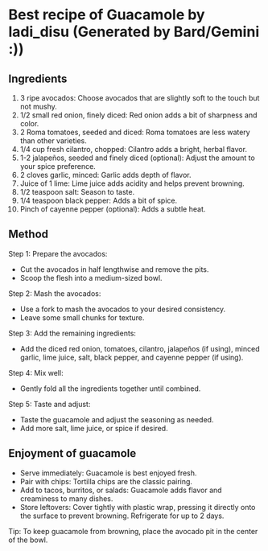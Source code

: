 # Best recipe of Guacamole by ladi_disu (Generated by Bard/Gemini :))

## Ingredients
1. 3 ripe avocados: Choose avocados that are slightly soft to the touch but not mushy.
2. 1/2 small red onion, finely diced: Red onion adds a bit of sharpness and color.
3. 2 Roma tomatoes, seeded and diced: Roma tomatoes are less watery than other varieties.
4. 1/4 cup fresh cilantro, chopped: Cilantro adds a bright, herbal flavor.
5. 1-2 jalapeños, seeded and finely diced (optional): Adjust the amount to your spice preference.
6. 2 cloves garlic, minced: Garlic adds depth of flavor.
7. Juice of 1 lime: Lime juice adds acidity and helps prevent browning.
8. 1/2 teaspoon salt: Season to taste.
9. 1/4 teaspoon black pepper: Adds a bit of spice.
10. Pinch of cayenne pepper (optional): Adds a subtle heat.

## Method 
Step 1: Prepare the avocados:
- Cut the avocados in half lengthwise and remove the pits.
- Scoop the flesh into a medium-sized bowl.

Step 2: Mash the avocados:
- Use a fork to mash the avocados to your desired consistency.
- Leave some small chunks for texture.

Step 3: Add the remaining ingredients:
- Add the diced red onion, tomatoes, cilantro, jalapeños (if using), minced garlic, lime juice, salt, black pepper, and cayenne pepper (if using).

Step 4: Mix well:
- Gently fold all the ingredients together until combined.

Step 5: Taste and adjust:
- Taste the guacamole and adjust the seasoning as needed.
- Add more salt, lime juice, or spice if desired.

## Enjoyment of guacamole
- Serve immediately: Guacamole is best enjoyed fresh.
- Pair with chips: Tortilla chips are the classic pairing.
- Add to tacos, burritos, or salads: Guacamole adds flavor and creaminess to many dishes.
- Store leftovers: Cover tightly with plastic wrap, pressing it directly onto the surface to prevent browning. Refrigerate for up to 2 days.


Tip: To keep guacamole from browning, place the avocado pit in the center of the bowl.





